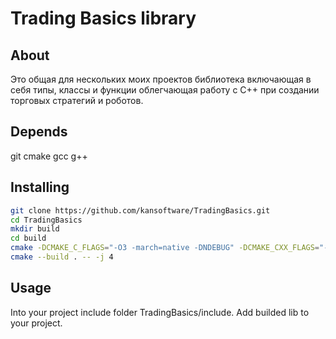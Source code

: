 # Trading Basics library
## About
Это общая для нескольких моих проектов библиотека включающая в себя типы, классы
и функции облегчающая работу с C++ при создании торговых стратегий и роботов.

## Depends
git cmake gcc g++

## Installing
```bash
git clone https://github.com/kansoftware/TradingBasics.git
cd TradingBasics
mkdir build
cd build
cmake -DCMAKE_C_FLAGS="-O3 -march=native -DNDEBUG" -DCMAKE_CXX_FLAGS="-O3 -march=native -DNDEBUG" ..
cmake --build . -- -j 4
```

## Usage
Into your project include folder TradingBasics/include. Add builded lib to your project.
